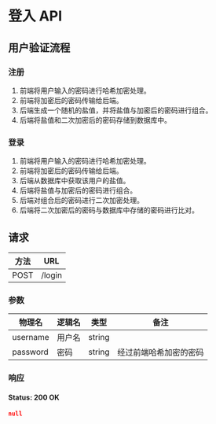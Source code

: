 # 登入 API

## 用户验证流程

### 注册

1. 前端将用户输入的密码进行哈希加密处理。
2. 前端将加密后的密码传输给后端。
3. 后端生成一个随机的盐值，并将盐值与加密后的密码进行组合。
4. 后端将盐值和二次加密后的密码存储到数据库中。

### 登录

1. 前端将用户输入的密码进行哈希加密处理。
2. 前端将加密后的密码传输给后端。
3. 后端从数据库中获取该用户的盐值。
4. 后端将盐值与加密后的密码进行组合。
5. 后端对组合后的密码进行二次加密处理。
6. 后端将二次加密后的密码与数据库中存储的密码进行比对。

## 请求

|方法|URL|
|-|-|
|POST|/login|

### 参数

|物理名|逻辑名|类型|备注|
|-|-|-|-|
|username|用户名|string||
|password|密码|string|经过前端哈希加密的密码|

### 响应

#### Status: 200 OK

```json
null
```
